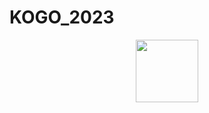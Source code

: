 # KOGO_2023

<div id="header" align="center">
  <img src="https://media.giphy.com/media/M9gbBd9nbDrOTu1Mqx/giphy.gif](https://media.giphy.com/media/heIX5HfWgEYlW/giphy.gif" width="100"/>
</div>
